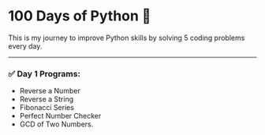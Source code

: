 # 100 Days of Python 🚀

This is my journey to improve Python skills by solving 5 coding problems every day.

---

### ✅ Day 1 Programs:
- Reverse a Number
- Reverse a String
- Fibonacci Series
- Perfect Number Checker
- GCD of Two Numbers.
